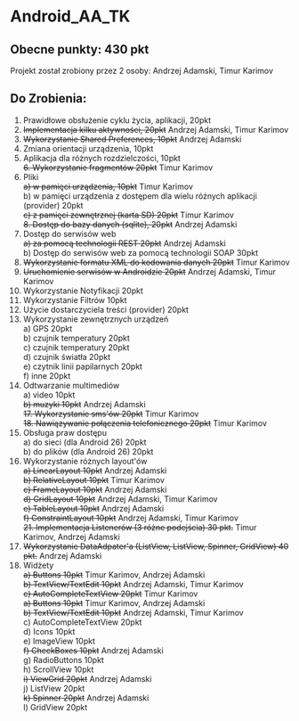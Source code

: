 # Android_AA_TK

## Obecne punkty: 430 pkt
Projekt został zrobiony przez 2 osoby: Andrzej Adamski, Timur Karimov
## Do Zrobienia:


1. Prawidłowe obsłużenie cyklu życia, aplikacji, 20pkt  
2. ~~Implementacja kilku aktywności, 20pkt~~  Andrzej Adamski, Timur Karimov  
3. ~~Wykorzystanie Shared Preferences, 10pkt~~  Andrzej Adamski  
4. Zmiana orientacji urządzenia, 10pkt  
5. Aplikacja dla różnych rozdzielczości, 10pkt  
~~6. Wykorzystanie fragmentów 20pkt~~  Timur Karimov  
7. Pliki  
~~a) w pamięci urządzenia, 10pkt~~  Timur Karimov  
b) w pamięci urządzenia z dostępem dla wielu różnych aplikacji (provider) 20pkt  
~~c) z pamięci zewnętrznej (karta SD) 20pkt~~  Timur Karimov  
~~8. Dostęp do bazy danych (sqlite), 20pkt~~  Andrzej Adamski  
9. Dostęp do serwisów web  
~~a) za pomocą technologii REST 20pkt~~  Andrzej Adamski  
b) Dostęp do serwisów web za pomocą technologii SOAP 30pkt  
10. ~~Wykorzystanie formatu XML do kodowania danych 20pkt~~ Timur Karimov  
11. ~~Uruchomienie serwisów w Androidzie 20pkt~~  Andrzej Adamski, Timur Karimov  
12. Wykorzystanie Notyfikacji 20pkt  
13. Wykorzystanie Filtrów 10pkt  
14. Użycie dostarczyciela treści (provider) 20pkt  
15. Wykorzystanie zewnętrznych urządzeń  
a) GPS 20pkt  
b) czujnik temperatury 20pkt  
c) czujnik temperatury 20pkt  
d) czujnik światła 20pkt  
e) czytnik linii papilarnych 20pkt  
f) inne 20pkt  
16. Odtwarzanie multimediów  
a) video 10pkt  
~~b) muzyki 10pkt~~ Andrzej Adamski  
~~17. Wykorzystanie sms'ów 20pkt~~ Timur Karimov  
~~18. Nawiązywanie połączenia telefonicznego 20pkt~~ Timur Karimov  
19. Obsługa praw dostępu  
a) do sieci (dla Android 26) 20pkt  
b) do plików (dla Android 26) 20pkt  
20. Wykorzystanie różnych layout'ów  
~~a) LinearLayout 10pkt~~ Andrzej Adamski  
~~b) RelativeLayout 10pkt~~ Timur Karimov  
~~c) FrameLayout 10pkt~~ Andrzej Adamski  
~~d) GridLayout 10pkt~~  Andrzej Adamski, Timur Karimov  
~~e) TableLayout 10pkt~~  Andrzej Adamski  
~~f) ConstraintLayout 10pkt~~  Andrzej Adamski, Timur Karimov  
~~21. Implementacja Listenerów (3 różne podejścia) 30 pkt.~~ Timur Karimov, Andrzej Adamski  
22. ~~Wykorzystanie DataAdpater'a (ListView, ListView, Spinner, GridView) 40 pkt.~~  Andrzej Adamski  
23. Widżety  
~~a) Buttons 10pkt~~  Timur Karimov, Andrzej Adamski  
~~b) TextView/TextEdit 10pkt~~  Andrzej Adamski, Timur Karimov  
~~c) AutoCompleteTextView 20pkt~~ Timur Karimov  
~~a) Buttons 10pkt~~  Timur Karimov, Andrzej Adamski  
~~b) TextView/TextEdit 10pkt~~  Andrzej Adamski, Timur Karimov  
c) AutoCompleteTextView 20pkt  
d) Icons 10pkt  
e) ImageView 10pkt  
~~f) CheckBoxes 10pkt~~  Andrzej Adamski  
g) RadioButtons 10pkt  
h) ScrollView 10pkt  
~~i) ViewGrid 20pkt~~  Andrzej Adamski  
j) ListView 20pkt  
~~k) Spinner 20pkt~~  Andrzej Adamski  
l) GridView 20pkt  
